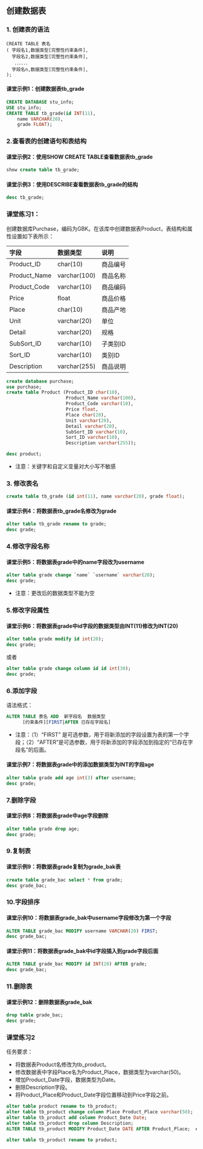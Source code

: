 ## 创建数据表

### 1. 创建表的语法
```mysql
CREATE TABLE 表名  
( 字段名1,数据类型[完整性约束条件],  
  字段名2,数据类型[完整性约束条件],  
   ．．．．．．  
  字段名n,数据类型[完整性约束条件],  
);
```   

#### 课堂示例1：创建数据表tb_grade
```sql
CREATE DATABASE stu_info;
USE stu_info;
CREATE TABLE tb_grade(id INT(11),
    name VARCHAR(20),
    grade FLOAT);
```

### 2.查看表的创建语句和表结构

#### 课堂示例2：使用SHOW CREATE TABLE查看数据表tb_grade
```sql
show create table tb_grade;
```

#### 课堂示例3：使用DESCRIBE查看数据表tb_grade的结构
```sql
desc tb_grade;
```
### 课堂练习1：
创建数据库Purchase，编码为GBK。在该库中创建数据表Product，表结构和属性设置如下表所示：  

| 字段    | 数据类型     |说明|
| :------------- | :------------- |:------------- |
| Product_ID       | char(10)       |商品编号       |
| Product_Name       | varchar(100)       |商品名称       |
| Product_Code       | varchar(10)       |商品编码       |
| Price       | float       |商品价格       |
| Place       | char(10)       |商品产地       |
| Unit       | varchar(20)       |单位       |
| Detail      | varchar(20)       |规格       |
| SubSort_ID       | varchar(10)       |子类别ID       |
| Sort_ID       | varchar(10)       |类别ID       |
| Description       | varchar(255)       |商品说明       |


```sql
create database purchase;
use purchase;
create table Product (Product_ID char(10),
                      Product_Name varchar(100),
                      Product_Code varchar(10),
                      Price float,
                      Place char(20),
                      Unit varchar(20),
                      Detail varchar(20),
                      SubSort_ID varchar(10),
                      Sort_ID varchar(10),
                      Description varchar(255));  

desc product;
```
- 注意：关键字和自定义变量对大小写不敏感

### 3. 修改表名
```sql
create table tb_grade (id int(11), name varchar(20), grade float);
```

#### 课堂示例4：将数据表tb_grade名修改为grade
```sql
alter table tb_grade rename to grade;
desc grade;
```
### 4.修改字段名称
#### 课堂示例5：将数据表grade中的name字段改为username
```sql
alter table grade change `name` `username` varchar(20);
desc grade;
```
- 注意：更改后的数据类型不能为空

### 5.修改字段属性
#### 课堂示例6：将数据表grade中id字段的数据类型由INT(11)修改为INT(20)
```sql
alter table grade modify id int(20);
desc grade;
```
或者
```sql
alter table grade change column id id int(30);
desc grade;
```
### 6.添加字段
语法格式：
```sql
ALTER TABLE 表名 ADD  新字段名  数据类型
      [约束条件][FIRST|AFTER 已存在字段名]
```
- 注意：（1）“FIRST” 是可选参数，用于将新添加的字段设置为表的第一个字段；（2）“AFTER”是可选参数，用于将新添加的字段添加到指定的“已存在字段名”的后面。

#### 课堂示例7：将数据表grade中的添加数据类型为INT的字段age
```sql
alter table grade add age int(3) after username;
desc grade;
```
### 7.删除字段
#### 课堂示例8：将数据表grade中age字段删除
```sql
alter table grade drop age;
desc grade;
```
### 9.复制表
#### 课堂示例9：将数据表grade复制为grade_bak表
```sql
create table grade_bac select * from grade;
desc grade_bac;
```

### 10.字段排序
#### 课堂示例10：将数据表grade_bak中username字段修改为第一个字段
```sql
ALTER TABLE grade_bac MODIFY username VARCHAR(20) FIRST;
desc grade_bac;
```
#### 课堂示例11：将数据表grade_bak中id字段插入到grade字段后面
```sql
ALTER TABLE grade_bac MODIFY id INT(20) AFTER grade;
desc grade_bac;
```
### 11.删除表
#### 课堂示例12：删除数据表grade_bak
```sql
drop table grade_bac;
desc grade;
```
### 课堂练习2
任务要求：
- 将数据表Product名修改为tb_product。
- 修改数据表中字段Place名为Product_Place，数据类型为varchar(50)。
- 增加Product_Date字段，数据类型为Date。
- 删除Description字段。
- 将Product_Place和Product_Date字段位置移动到Price字段之前。

```sql
alter table product rename to tb_product;
alter table tb_product change column Place Product_Place varchar(50);
alter table tb_product add column Product_Date Date;
alter table tb_product drop column Description;
ALTER TABLE tb_product MODIFY Product_Date DATE AFTER Product_Place;  #修改字段顺序

alter table tb_product rename to product;
```

